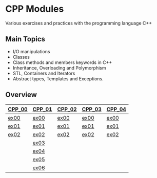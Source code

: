 # CPP Modules
Various exercises and practices with the programming language C++

## Main Topics

* I/O manipulations 
* Classes 
* Class methods and members keywords in C++ 
* Inheritance, Overloading and Polymorphism 
* STL, Containers and Iterators 
* Abstract types, Templates and Exceptions.


## Overview


| [CPP_00](https://github.com/FVNRLS/cpp_modules/tree/main/CPP_00)    | [CPP_01](https://github.com/FVNRLS/cpp_modules/tree/main/CPP_01)    | [CPP_02](https://github.com/FVNRLS/cpp_modules/tree/main/CPP_02)    | [CPP_03](https://github.com/FVNRLS/cpp_modules/tree/main/CPP_03)    | [CPP_04](https://github.com/FVNRLS/cpp_modules/tree/main/CPP_04)    |
|---------------------------------------------------------------------|---------------------------------------------------------------------|---------------------------------------------------------------------|---------------------------------------------------------------------|---------------------------------------------------------------------|
| [ex00](https://github.com/FVNRLS/cpp_modules/tree/main/CPP_00/ex00) | [ex00](https://github.com/FVNRLS/cpp_modules/tree/main/CPP_01/ex00) | [ex00](https://github.com/FVNRLS/cpp_modules/tree/main/CPP_02/ex00) | [ex00](https://github.com/FVNRLS/cpp_modules/tree/main/CPP_03/ex00) | [ex00](https://github.com/FVNRLS/cpp_modules/tree/main/CPP_04/ex00) |
| [ex01](https://github.com/FVNRLS/cpp_modules/tree/main/CPP_00/ex01) | [ex01](https://github.com/FVNRLS/cpp_modules/tree/main/CPP_01/ex01) | [ex01](https://github.com/FVNRLS/cpp_modules/tree/main/CPP_02/ex01) | [ex01](https://github.com/FVNRLS/cpp_modules/tree/main/CPP_03/ex01) | [ex01](https://github.com/FVNRLS/cpp_modules/tree/main/CPP_04/ex01) |
| [ex02](https://github.com/FVNRLS/cpp_modules/tree/main/CPP_00/ex02) | [ex02](https://github.com/FVNRLS/cpp_modules/tree/main/CPP_01/ex02) | [ex02](https://github.com/FVNRLS/cpp_modules/tree/main/CPP_02/ex02) | [ex02](https://github.com/FVNRLS/cpp_modules/tree/main/CPP_03/ex02) | [ex02](https://github.com/FVNRLS/cpp_modules/tree/main/CPP_04/ex02) |
|                                                                     | [ex03](https://github.com/FVNRLS/cpp_modules/tree/main/CPP_01/ex03) |                                                                     |
|                                                                     | [ex04](https://github.com/FVNRLS/cpp_modules/tree/main/CPP_01/ex04) |
|                                                                     | [ex05](https://github.com/FVNRLS/cpp_modules/tree/main/CPP_01/ex05) |
|                                                                     | [ex06](https://github.com/FVNRLS/cpp_modules/tree/main/CPP_01/ex06) |



